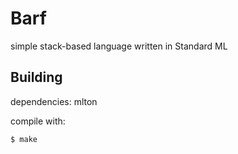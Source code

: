 # Barf
simple stack-based language written in Standard ML

## Building
dependencies: mlton

compile with:
```sh
$ make
```

